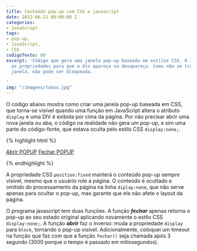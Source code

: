 ```yaml
---
title: Conteúdo pop-up com CSS e javascript
date: 2012-06-21 00:00:00 Z
categories:
- JavaScript
tags:
- pop-up,
- JavaScript,
- CSS
codigoTexto: 80
excerpt: 'Código que gera uma janela pop-up baseada em estilos CSS. O JavaScript altera
  as propriedades para que a div apareça ou desapareça. Como não se trata de uma nova
  janela, não pode ser bloqueada.

'
img: "/imagens/tubos.jpg"
---
```


O código abaixo mostra como criar uma janela pop-up baseada em CSS, que torna-se visível quando uma função em JavaScript altera o atributo <code>display</code> e uma DIV é exibida por cima da página. Por não precisar abrir uma nova janela ou aba, o código na realidade não gera um pop-up, e sim uma parte do código-fonte, que estava oculta pelo estilo CSS <code>display:none;</code>.


{% highlight html %}

<!DOCTYPE html>
<html lang="pt-br">

<head>
  <title>Exibindo pop-up na página HTML</title>

  <style type="text/css">
  .popup{
     position: fixed;
     top: 0; bottom: 0;
     left: 0; right: 0;
     margin: auto;
     width: 300px;
     height: 150px;
     padding: 20px;
     border: solid 1px #331;
     background: #ffffd0;
     display: none;
  }
  </style>

  <script type="text/javascript">

   function fechar(){
     document.getElementById('popup').style.display = 'none';
   }

   function abrir(){
     document.getElementById('popup').style.display = 'block';
     setTimeout ("fechar()", 3000);
   }

  </script>

</head>

<body>

   <DIV id="popup" class="popup"> 
     <p>Conteúdo do pop-up aqui.</p>
     <p><small class="fechar"><a href="javascript: fechar();">Fechar pop-up</a></small></p>
   </DIV>

   <p><a href="javascript: abrir();">Abrir POPUP</a>
      <a href="javascript: fechar();">Fechar POPUP</a></p>

</body>

</html>

{% endhighlight %}


A propriedade CSS <code>position:fixed</code> manterá o conteúdo pop-up sempre visível, mesmo que o usuário role a página. O conteúdo é ocultado e omitido do processamento da página na linha <code>diplay:none</code>, que não serve apenas para ocultar o pop-up, mas garante que ele não afete o layout da página.

O programa javascript tem duas funções. A função <strong><em>fechar</em></strong> apenas retorna o pop-up ao seu estado original aplicando novamente o estilo CSS <code>display:none;</code>. A função <strong><em>abrir</em></strong> faz o inverso: muda a propriedade <code>display</code> para <code>block</code>, tornando o pop-up visível. Adicionalmente, coloquei um timeout na função que faz com que a função <code>fechar()</code> seja chamada após 3 segundo (3000 porque o tempo é passado em milissegundos).